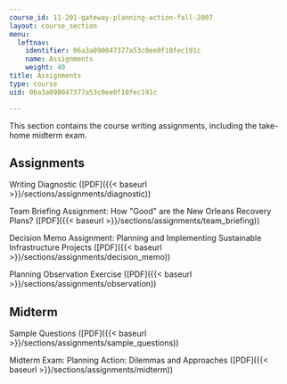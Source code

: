 ```yaml
---
course_id: 11-201-gateway-planning-action-fall-2007
layout: course_section
menu:
  leftnav:
    identifier: 06a3a090047377a53c0ee0f10fec191c
    name: Assignments
    weight: 40
title: Assignments
type: course
uid: 06a3a090047377a53c0ee0f10fec191c

---
```


This section contains the course writing assignments, including the take-home midterm exam.

Assignments
-----------

Writing Diagnostic ([PDF]({{< baseurl >}}/sections/assignments/diagnostic))

Team Briefing Assignment: How "Good" are the New Orleans Recovery Plans? ([PDF]({{< baseurl >}}/sections/assignments/team_briefing))

Decision Memo Assignment: Planning and Implementing Sustainable Infrastructure Projects ([PDF]({{< baseurl >}}/sections/assignments/decision_memo))

Planning Observation Exercise ([PDF]({{< baseurl >}}/sections/assignments/observation))

Midterm
-------

Sample Questions ([PDF]({{< baseurl >}}/sections/assignments/sample_questions))

Midterm Exam: Planning Action: Dilemmas and Approaches ([PDF]({{< baseurl >}}/sections/assignments/midterm))